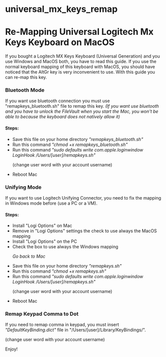 # universal_mx_keys_remap
<H1>Re-Mapping Universal Logitech Mx Keys Keyboard on MacOS</H1>

If you bought a Logitech MX Keys Keyboard (Universal Generation) and you use Windows and MacOS both, you have to read this guide.
If you use the normal keyboard mapping of this keyboard with MacOS, you should have noticed that the AltGr key is very inconvenient to use.
With this guide you can re-map this key.

<H3>Bluetooth Mode</H3>

If you want use bluetooth connection you must use "remapkeys_bluetooth.sh" file to remap this key. <i>(If you want use bluetooth and you have to unlock the FileVault when you start the Mac, you won't be able to because the keyboard does not natively allow it)</i>

<H4>Steps:</H4>
<ul>
  <li>Save this file on your home directory <i>"remapkeys_bluetooth.sh"</i></li>
  <li>Run this command <i>"chmod +x remapkeys_bluetooth.sh"</i></li>
  <li>Run this command <i>"sudo defaults write com.apple.loginwindow LoginHook /Users/[user]/remapkeys.sh"</i> <p>(change user word with your account username)</p></li>
  <li>Reboot Mac</li>
</ul>
<p></p>
<p></p>
<p></p>

<H3>Unifying Mode</H3>

If you want to use Logitech Unifying Connector, you need to fix the mapping in Windows mode before (use a PC or a VM).

<H4>Steps:</H4>
<ul>
  <li>Install "Logi Options" on Mac</li>
  <li>Remove in "Logi Options" settings the check to use always the MacOS mapping</li>
  <li>Install "Logi Options" on the PC</li>
  <li>Check the box to use always the Windows mapping</li>
  <p></p>
  <p><i>Go back to Mac</i></p>
  <li>Save this file on your home directory <i>"remapkeys.sh"</i></li>
  <li>Run this command <i>"chmod +x remapkeys.sh"</i></li>
  <li>Run this command <i>"sudo defaults write com.apple.loginwindow LoginHook /Users/[user]/remapkeys.sh"</i> <p>(change user word with your account username)</p></li>
  <li>Reboot Mac</li>
</ul>


<H3>Remap Keypad Comma to Dot</H3>

If you need to remap comma in keypad, you must insert <i>"DefaultKeyBinding.dict"</i> file in "/Users/[user]/Library/KeyBindings/". <p>(change user word with your account username)</p>

Enjoy!
